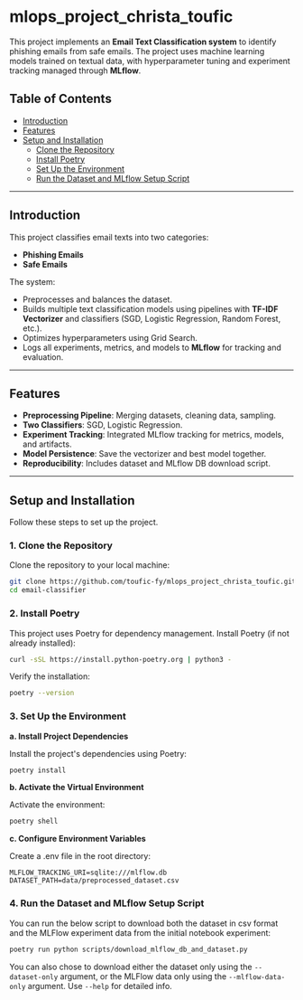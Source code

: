 # mlops_project_christa_toufic

This project implements an **Email Text Classification system** to identify phishing emails from safe emails. The project uses machine learning models trained on textual data, with hyperparameter tuning and experiment tracking managed through **MLflow**.


## Table of Contents
- [Introduction](#introduction)
- [Features](#features)
- [Setup and Installation](#setup-and-installation)
  - [Clone the Repository](#clone-the-repository)
  - [Install Poetry](#install-poetry)
  - [Set Up the Environment](#set-up-the-environment)
  - [Run the Dataset and MLflow Setup Script](#run-the-dataset-and-mlflow-setup-script)
<!-- - [Running the Application](#running-the-application)
- [Model Evaluation and Tracking](#model-evaluation-and-tracking)
- [Testing](#testing)
- [Contributing](#contributing)
- [License](#license) -->

---
## Introduction

This project classifies email texts into two categories:
- **Phishing Emails**
- **Safe Emails**

The system:
- Preprocesses and balances the dataset.
- Builds multiple text classification models using pipelines with **TF-IDF Vectorizer** and classifiers (SGD, Logistic Regression, Random Forest, etc.).
- Optimizes hyperparameters using Grid Search.
- Logs all experiments, metrics, and models to **MLflow** for tracking and evaluation.

---

## Features
- **Preprocessing Pipeline**: Merging datasets, cleaning data, sampling.
- **Two Classifiers**: SGD, Logistic Regression.
- **Experiment Tracking**: Integrated MLflow tracking for metrics, models, and artifacts.
- **Model Persistence**: Save the vectorizer and best model together.
- **Reproducibility**: Includes dataset and MLflow DB download script.

---

## Setup and Installation

Follow these steps to set up the project.

### 1. Clone the Repository
Clone the repository to your local machine:
```bash
git clone https://github.com/toufic-fy/mlops_project_christa_toufic.git
cd email-classifier
```

### 2. Install Poetry
This project uses Poetry for dependency management. Install Poetry (if not already installed):
```bash
curl -sSL https://install.python-poetry.org | python3 -
```
Verify the installation:
```bash
poetry --version
```
### 3. Set Up the Environment
**a. Install Project Dependencies**

Install the project's dependencies using Poetry:

```bash
poetry install
```
**b. Activate the Virtual Environment**

Activate the environment:

```bash
poetry shell
```
**c. Configure Environment Variables**

Create a .env file in the root directory:

```
MLFLOW_TRACKING_URI=sqlite:///mlflow.db
DATASET_PATH=data/preprocessed_dataset.csv
```
### 4. Run the Dataset and MLflow Setup Script
You can run the below script to download both the dataset in csv format and the MLFlow experiment data from the initial notebook experiment:
```bash
poetry run python scripts/download_mlflow_db_and_dataset.py
```
You can also chose to download either the dataset only using the `--dataset-only` argument, or the MLFlow data only using the `--mlflow-data-only` argument. 
Use `--help` for detailed info.
